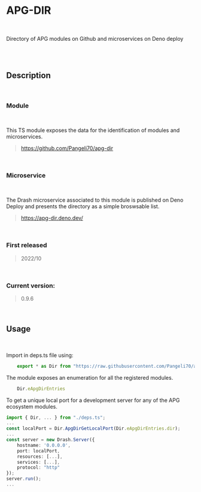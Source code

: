 # APG-DIR
<br>

Directory of APG modules on Github and microservices on Deno deploy

<br>
<br>

## Description
<br>

### Module
<br>

This TS module exposes the data for the identification of modules and microservices. 
> https://github.com/Pangeli70/apg-dir

<br>

### Microservice
<br>

The Drash microservice associated to this module is published on Deno Deploy and presents the directory as a simple broswsable list.
> https://apg-dir.deno.dev/

<br>

### First released
> 2022/10

<br>

### Current version:
> 0.9.6

<br>

## Usage

<br>

Import in deps.ts file using:
```Typescript
    export * as Dir from "https://raw.githubusercontent.com/Pangeli70/apg-dir/master/mod.ts";
```

The module exposes an enumeration for all the registered modules.
```Typescript
    Dir.eApgDirEntries
```

To get a unique local port for a development server for any of the APG ecosystem modules.

```Typescript
import { Dir, ... } from "./deps.ts";
...
const localPort = Dir.ApgDirGetLocalPort(Dir.eApgDirEntries.dir);
...
const server = new Drash.Server({
    hostname: '0.0.0.0',
    port: localPort,
    resources: [...],
    services: [...],
    protocol: "http"
});
server.run();
...
```

